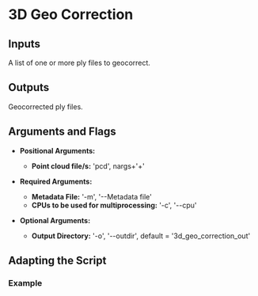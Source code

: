 # 3D Geo Correction

## Inputs
A list of one or more ply files to geocorrect.
## Outputs
Geocorrected ply files.

## Arguments and Flags
* **Positional Arguments:**
    * **Point cloud file/s:** 'pcd', nargs+'+'

* **Required Arguments:**
    * **Metadata File:** '-m', '--Metadata file'
    * **CPUs to be used for multiprocessing:** '-c', '--cpu'
      
* **Optional Arguments:**
    * **Output Directory:** '-o', '--outdir', default = '3d_geo_correction_out'
       
## Adapting the Script
                                        
### Example
